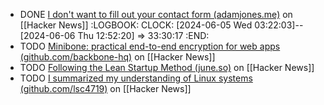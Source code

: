 - DONE [I don't want to fill out your contact form (adamjones.me)](https://news.ycombinator.com/item?id=40256868) on [[Hacker News]]
  :LOGBOOK:
  CLOCK: [2024-06-05 Wed 03:22:03]--[2024-06-06 Thu 12:52:20] =>  33:30:17
  :END:
- TODO [Minibone: practical end-to-end encryption for web apps (github.com/backbone-hq)](https://news.ycombinator.com/item?id=39960190) on [[Hacker News]]
- TODO [Following the Lean Startup Method (june.so)](https://news.ycombinator.com/item?id=39702224) on [[Hacker News]]
- TODO [I summarized my understanding of Linux systems (github.com/lsc4719)](https://news.ycombinator.com/item?id=39701358) on [[Hacker News]]